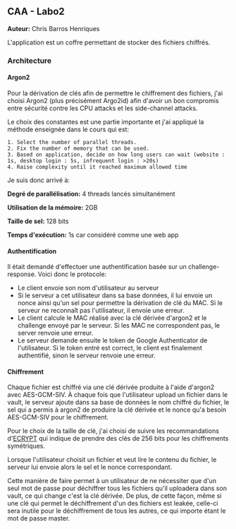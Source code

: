 ## CAA - Labo2



**Auteur:** Chris Barros Henriques



L'application est un coffre permettant de stocker des fichiers chiffrés.



### Architecture



#### Argon2

Pour la dérivation de clés afin de permettre le chiffrement des fichiers, j'ai choisi Argon2 (plus précisément Argo2id) afin d'avoir un bon compromis entre sécurité contre les CPU attacks et les side-channel attacks.



Le choix des constantes est une partie importante et j'ai appliqué la méthode enseignée dans le cours qui est:

```
1. Select the number of parallel threads. 
2. Fix the number of memory that can be used.
3. Based on application, decide on how long users can wait (website : 1s, desktop login : 5s, infrequent login : >20s) 
4. Raise complexity until it reached maximum allowed time
```



Je suis donc arrivé à:

**Degré de parallélisation:** 4 threads lancés simultanément

**Utilisation de la mémoire:** 2GB

**Taille de sel:** 128 bits

**Temps d'exécution:** 1s car considéré comme une web app



#### Authentification

Il était demandé d'effectuer une authentification basée sur un challenge-response. Voici donc le protocole:



- Le client envoie son nom d'utilisateur au serveur
- Si le serveur a cet utilisateur dans sa base données, il lui envoie un nonce ainsi qu'un sel pour permettre la dérivation de clé du MAC. Si le serveur ne reconnaît pas l'utilisateur, il envoie une erreur.
- Le client calcule le MAC réalisé avec la clé dérivée d'argon2 et le challenge envoyé par le serveur. Si les MAC ne correspondent pas, le server renvoie une erreur.
- Le serveur demande ensuite le token de Google Authenticator de l'utilisateur.  Si le token entré est correct, le client est finalement authentifié, sinon le serveur renvoie une erreur.



#### Chiffrement

Chaque fichier est chiffré via une clé dérivée produite à l'aide d'argon2 avec AES-GCM-SIV. À chaque fois que l'utilisateur upload un fichier dans le vault, le serveur ajoute dans sa base de données le nom chiffré du fichier, le sel qui a permis à argon2 de produire la clé dérivée et le nonce qu'a besoin AES-GCM-SIV pour le chiffrement. 

Pour le choix de la taille de clé, j'ai choisi de suivre les recommandations d'[ECRYPT](https://www.keylength.com/fr/3/) qui indique de prendre des clés de 256 bits pour les chiffrements symétriques.



Lorsque l'utilisateur choisit un fichier et veut lire le contenu du fichier, le serveur lui envoie alors le sel et le nonce correspondant.

Cette manière de faire permet à un utilisateur de ne nécessiter que d'un seul mot de passe pour déchiffrer tous les fichiers qu'il uploadera dans son vault, ce qui change c'est la clé dérivée. De plus, de cette façon, même si une clé qui permet le déchiffrement d'un des fichiers est leakée, celle-ci sera inutile pour le déchiffrement de tous les autres, ce qui importe étant le mot de passe master.